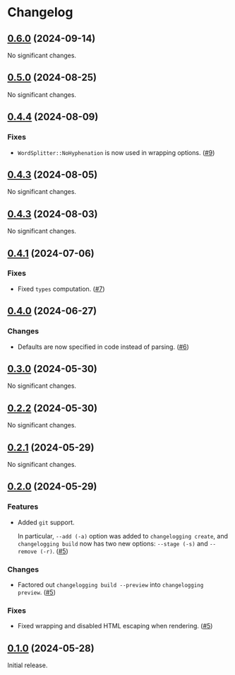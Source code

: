 # Changelog

<!-- changelogging: start -->

## [0.6.0](https://github.com/nekitdev/changelogging/tree/v0.6.0) (2024-09-14)

No significant changes.

## [0.5.0](https://github.com/nekitdev/changelogging/tree/v0.5.0) (2024-08-25)

No significant changes.

## [0.4.4](https://github.com/nekitdev/changelogging/tree/v0.4.4) (2024-08-09)

### Fixes

- `WordSplitter::NoHyphenation` is now used in wrapping options.
  ([#9](https://github.com/nekitdev/changelogging/pull/9))

## [0.4.3](https://github.com/nekitdev/changelogging/tree/v0.4.3) (2024-08-05)

No significant changes.

## [0.4.3](https://github.com/nekitdev/changelogging/tree/v0.4.3) (2024-08-03)

No significant changes.

## [0.4.1](https://github.com/nekitdev/changelogging/tree/v0.4.1) (2024-07-06)

### Fixes

- Fixed `types` computation. ([#7](https://github.com/nekitdev/changelogging/pull/7))

## [0.4.0](https://github.com/nekitdev/changelogging/tree/v0.4.0) (2024-06-27)

### Changes

- Defaults are now specified in code instead of parsing.
  ([#6](https://github.com/nekitdev/changelogging/pull/6))

## [0.3.0](https://github.com/nekitdev/changelogging/tree/v0.3.0) (2024-05-30)

No significant changes.

## [0.2.2](https://github.com/nekitdev/changelogging/tree/v0.2.2) (2024-05-30)

No significant changes.

## [0.2.1](https://github.com/nekitdev/changelogging/tree/v0.2.1) (2024-05-29)

No significant changes.

## [0.2.0](https://github.com/nekitdev/changelogging/tree/v0.2.0) (2024-05-29)

### Features

- Added `git` support.

  In particular, `--add (-a)` option was added to `changelogging create`,
  and `changelogging build` now has two new options: `--stage (-s)` and `--remove (-r)`.
  ([#5](https://github.com/nekitdev/changelogging/pull/5))

### Changes

- Factored out `changelogging build --preview` into `changelogging preview`.
  ([#5](https://github.com/nekitdev/changelogging/pull/5))

### Fixes

- Fixed wrapping and disabled HTML escaping when rendering.
  ([#5](https://github.com/nekitdev/changelogging/pull/5))

## [0.1.0](https://github.com/nekitdev/changelogging/tree/v0.1.0) (2024-05-28)

Initial release.
